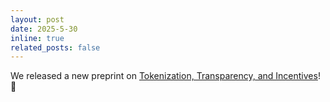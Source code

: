 ```yaml
---
layout: post
date: 2025-5-30
inline: true
related_posts: false
---
```


We released a new preprint on [Tokenization, Transparency, and Incentives](https://arxiv.org/abs/2505.21627)! 📜
